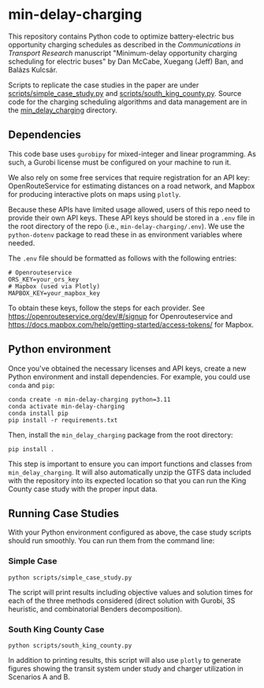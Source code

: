 # min-delay-charging
This repository contains Python code to optimize battery-electric bus opportunity charging schedules as described in the *Communications in Transport Research* manuscript "Minimum-delay opportunity charging scheduling for electric buses" by Dan McCabe, Xuegang (Jeff) Ban, and Balázs Kulcsár.

Scripts to replicate the case studies in the paper are under [scripts/simple_case_study.py](scripts/simple_case_study.py) and [scripts/south_king_county.py](scripts/south_king_county.py). Source code for the charging scheduling algorithms and data management are in the [min_delay_charging](min_delay_charging) directory.

## Dependencies
This code base uses `gurobipy` for mixed-integer and linear programming. As such, a Gurobi license must be configured on your machine to run it.

We also rely on some free services that require registration for an API key: OpenRouteService for estimating distances on a road network, and Mapbox for producing interactive plots on maps using `plotly`. 

Because these APIs have limited usage allowed, users of this repo need to provide their own API keys. These API keys should be stored in a `.env` file in the root directory of the repo (i.e., `min-delay-charging/.env`). We use the `python-dotenv` package to read these in as environment variables where needed.

The `.env` file should be formatted as follows with the following entries:

```
# Openrouteservice
ORS_KEY=your_ors_key
# Mapbox (used via Plotly)
MAPBOX_KEY=your_mapbox_key
```

To obtain these keys, follow the steps for each provider. See https://openrouteservice.org/dev/#/signup for Openrouteservice and https://docs.mapbox.com/help/getting-started/access-tokens/ for Mapbox.


## Python environment
Once you've obtained the necessary licenses and API keys, create a new Python environment and install dependencies. For example, you could use `conda` and `pip`: 
```commandline
conda create -n min-delay-charging python=3.11
conda activate min-delay-charging
conda install pip
pip install -r requirements.txt
```

Then, install the `min_delay_charging` package from the root directory:

`pip install .`

This step is important to ensure you can import functions and classes from `min_delay_charging`. It will also automatically unzip the GTFS data included with the repository into its expected location so that you can run the King County case study with the proper input data.

## Running Case Studies
With your Python environment configured as above, the case study scripts should run smoothly. You can run them from the command line:

### Simple Case
```commandline
python scripts/simple_case_study.py
```
The script will print results including objective values and solution times for each of the three methods considered (direct solution with Gurobi, 3S heuristic, and combinatorial Benders decomposition).

### South King County Case
```commandline
python scripts/south_king_county.py
```
In addition to printing results, this script will also use `plotly` to generate figures showing the transit system under study and charger utilization in Scenarios A and B.


